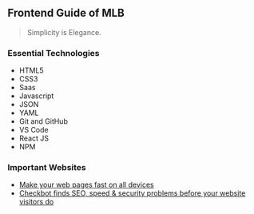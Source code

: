 ## Frontend Guide of MLB

> Simplicity is Elegance.

### Essential Technologies

- HTML5
- CSS3
- Saas
- Javascript
- JSON
- YAML
- Git and GitHub
- VS Code
- React JS
- NPM

### Important Websites

- [Make your web pages fast on all devices](https://pagespeed.web.dev/)
- [Checkbot finds SEO, speed & security problems before your website visitors do](https://www.checkbot.io/)

